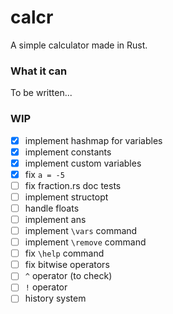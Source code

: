 # calcr
A simple calculator made in Rust.

### What it can
To be written...

### WIP
- [x] implement hashmap for variables
- [x] implement constants
- [x] implement custom variables
- [x] fix `a = -5`
- [ ] fix fraction.rs doc tests
- [ ] implement structopt
- [ ] handle floats
- [ ] implement ans
- [ ] implement `\vars` command
- [ ] implement `\remove` command
- [ ] fix `\help` command
- [ ] fix bitwise operators
- [ ] `^` operator (to check)
- [ ] `!` operator
- [ ] history system